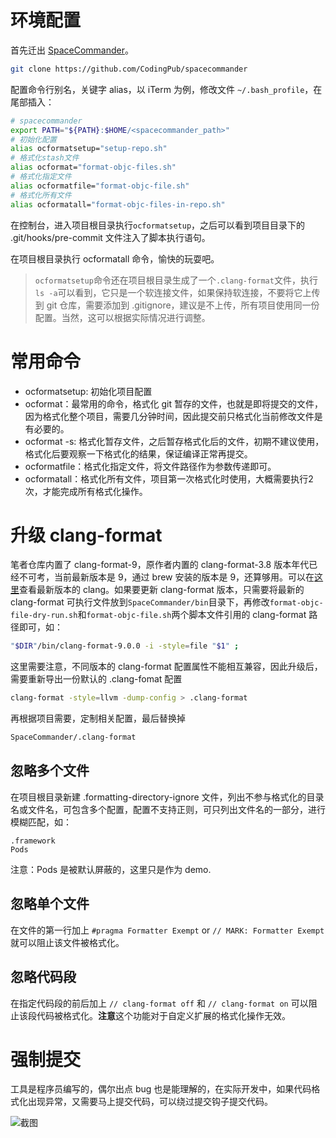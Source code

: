 # 环境配置

首先迁出 [SpaceCommander](https://github.com/CodingPub/spacecommander)。

```bash
git clone https://github.com/CodingPub/spacecommander
```

配置命令行别名，关键字 alias，以 iTerm 为例，修改文件 `~/.bash_profile`，在尾部插入：

```bash
# spacecommander
export PATH="${PATH}:$HOME/<spacecommander_path>"
# 初始化配置
alias ocformatsetup="setup-repo.sh"
# 格式化stash文件
alias ocformat="format-objc-files.sh"
# 格式化指定文件
alias ocformatfile="format-objc-file.sh"
# 格式化所有文件
alias ocformatall="format-objc-files-in-repo.sh"
```

在控制台，进入项目根目录执行`ocformatsetup`，之后可以看到项目目录下的 .git/hooks/pre-commit 文件注入了脚本执行语句。

在项目根目录执行 ocformatall 命令，愉快的玩耍吧。

> `ocformatsetup`命令还在项目根目录生成了一个`.clang-format`文件，执行`ls -a`可以看到，它只是一个软连接文件，如果保持软连接，不要将它上传到 git 仓库，需要添加到 .gitignore，建议是不上传，所有项目使用同一份配置。当然，这可以根据实际情况进行调整。

# 常用命令

- ocformatsetup: 初始化项目配置
- ocformat：最常用的命令，格式化 git 暂存的文件，也就是即将提交的文件，因为格式化整个项目，需要几分钟时间，因此提交前只格式化当前修改文件是有必要的。
- ocformat -s: 格式化暂存文件，之后暂存格式化后的文件，初期不建议使用，格式化后要观察一下格式化的结果，保证编译正常再提交。
- ocformatfile：格式化指定文件，将文件路径作为参数传递即可。
- ocformatall：格式化所有文件，项目第一次格式化时使用，大概需要执行2次，才能完成所有格式化操作。

# 升级 clang-format

笔者仓库内置了 clang-format-9，原作者内置的 clang-format-3.8 版本年代已经不可考，当前最新版本是 9，通过 brew 安装的版本是 9，还算够用。可以在[这里](https://clang.llvm.org/docs/index.html)查看最新版本的 clang。如果要更新 clang-format 版本，只需要将最新的 clang-format 可执行文件放到`SpaceCommander/bin`目录下，再修改`format-objc-file-dry-run.sh`和`format-objc-file.sh`两个脚本文件引用的 clang-format 路径即可，如：

```bash
"$DIR"/bin/clang-format-9.0.0 -i -style=file "$1" ;
```

这里需要注意，不同版本的 clang-format 配置属性不能相互兼容，因此升级后，需要重新导出一份默认的 .clang-fomat 配置

```bash
clang-format -style=llvm -dump-config > .clang-format
```

再根据项目需要，定制相关配置，最后替换掉

```bash
SpaceCommander/.clang-format
```

## 忽略多个文件

在项目根目录新建 .formatting-directory-ignore 文件，列出不参与格式化的目录名或文件名，可包含多个配置，配置不支持正则，可只列出文件名的一部分，进行模糊匹配，如：

```
.framework
Pods
```

注意：Pods 是被默认屏蔽的，这里只是作为 demo.

## 忽略单个文件

在文件的第一行加上 `#pragma Formatter Exempt` or `// MARK: Formatter Exempt` 就可以阻止该文件被格式化。

## 忽略代码段

在指定代码段的前后加上 `// clang-format off` 和 `// clang-format on` 可以阻止该段代码被格式化。**注意**这个功能对于自定义扩展的格式化操作无效。

# 强制提交

工具是程序员编写的，偶尔出点 bug 也是能理解的，在实际开发中，如果代码格式化出现异常，又需要马上提交代码，可以绕过提交钩子提交代码。

![截图](http://codingpub.github.io/2019/04/22/OC%E5%9B%A2%E9%98%9F%E7%BC%96%E7%A0%81%E8%A7%84%E8%8C%83%E5%8C%96-2/WX20190412-175741.png)